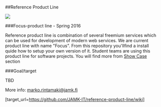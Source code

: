 ##Reference Product Line

![](https://github.com/JAMK-IT/reference-product-line/raw/master/images/Focus_toolchain.png)

###Focus-product line - Spring 2016

Reference product line is combination of several freemium services which can be used for development of modern web services. 
We are current product line with name "Focus". From this repository you'llfind a install quide how to setup your own version of it.
Student teams are using this product line for software projects. You will find more from [Show Case]() section

###Goal/target

TBD

More info: marko.rintamaki@jamk.fi

[target_url=https://github.com/JAMK-IT/reference-product-line/wiki]
